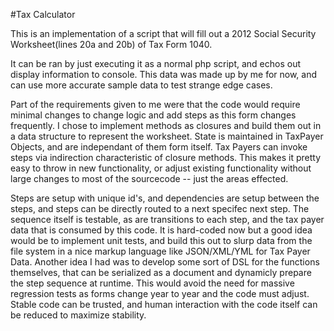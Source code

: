 #Tax Calculator

This is an implementation of a script that will fill out a 2012 Social Security Worksheet(lines 20a and 20b) of Tax Form 1040. 

It can be ran by just executing it as a normal php script, and echos out display information to console. This data was made up by me for now, and can use more accurate sample data to test strange edge cases.

Part of the requirements given to me were that the code would require minimal changes to change logic and add steps as this form changes frequently. I chose to implement methods as closures and build them out in a data structure to represent the worksheet. State is maintained in TaxPayer Objects, and are independant of them form itself. Tax Payers can invoke steps via indirection characteristic of closure methods. This makes it pretty easy to throw in new functionality, or adjust existing functionality without large changes to most of the sourcecode -- just the areas effected. 

Steps are setup with unique id's, and dependencies are setup between the steps, and steps can be directly routed to a next specifec next step. The sequence itself is testable, as are transitions to each step, and the tax payer data that is consumed by this code. It is hard-coded now but a good idea would be to implement unit tests, and build this out to slurp data from the file system in a nice markup language like JSON/XML/YML for Tax Payer Data. Another idea I had was to develop some sort of DSL for the functions themselves, that can be serialized as a document and dynamicly prepare the step sequence at runtime. This would avoid the need for massive regression tests as forms change year to year and the code must adjust. Stable code can be trusted, and human interaction with the code itself can be reduced to maximize stability.